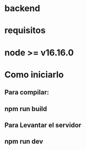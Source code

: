 # backend

# requisitos
# node >= v16.16.0

# Como iniciarlo
## Para compilar:
## npm run build 

## Para Levantar el servidor
## npm run dev
